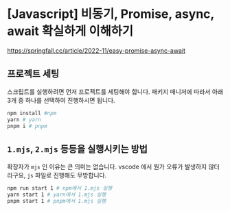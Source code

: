 # [Javascript] 비동기, Promise, async, await 확실하게 이해하기

<https://springfall.cc/article/2022-11/easy-promise-async-await>

## 프로젝트 세팅

스크립트를 실행하려면 먼저 프로젝트를 세팅해야 합니다. 패키지 매니저에 따라서 아래 3개 중 하나를 선택하여 진행하시면 됩니다.

```bash
npm install #npm
yarn # yarn
pnpm i # pnpm
```

## `1.mjs`, `2.mjs` 등등을 실행시키는 방법

확장자가 `mjs` 인 이유는 큰 의미는 없습니다. vscode 에서 뭔가 오류가 발생하지 않더라구요, `js` 파일로 진행해도 무방합니다.

```bash
npm run start 1 # npm에서 1.mjs 실행
yarn start 1 # yarn에서 1.mjs 실행
pnpm start 1 # pnpm에서 1.mjs 실행
```
